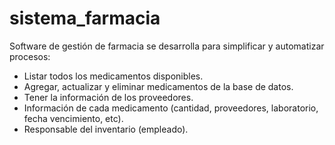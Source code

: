# sistema_farmacia
Software de gestión de farmacia se desarrolla para simplificar y automatizar procesos:

- Listar todos los medicamentos disponibles.
- Agregar, actualizar y eliminar medicamentos de la base de datos.
- Tener la información de los proveedores.
- Información de cada medicamento (cantidad, proveedores, laboratorio, fecha vencimiento, etc).
- Responsable del inventario (empleado).
